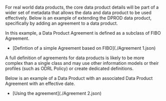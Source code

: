 For real world data products, the core data product details will be part of a wider set of metadata that allows the data and data product to be used effectively. Below is an example of extending the DPROD data product, specifically by adding an agreement to a data product.

In this example, a Data Product Agreement is defined as a subclass of FIBO Agreement. 

-  [Defintion of a simple Agreement based on FIBO](./Agreement 1.json)

A full definition of agreements for data products is likely to be more complex than a single class and may use other information models or their profiles (such as ODRL Policy) or create dedicated definitions.

Below is an example of a Data Product with an associated Data Product Agreement with an effective date.

-  [Using the agreement](./Agreement 2.json)


